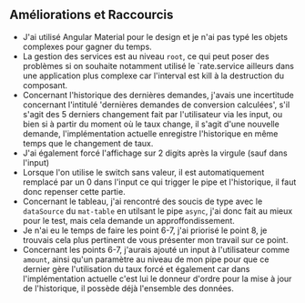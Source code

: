 ## Améliorations et Raccourcis

- J'ai utilisé Angular Material pour le design et je n'ai pas typé les objets complexes pour gagner du temps.
- La gestion des services est au niveau `root`, ce qui peut poser des problèmes si on souhaite notamment utilisé le `rate.service ailleurs dans une application plus complexe car l'interval est kill à la destruction du composant.
- Concernant l'historique des dernières demandes, j'avais une incertitude concernant l'intitulé 'dernières demandes de conversion calculées', s'il s'agit des 5 derniers changement fait par l'utilisateur via les input, ou bien si à partir du moment où le taux change, il s'agit d'une nouvelle demande, l'implémentation actuelle enregistre l'historique en même temps que le changement de taux.
- J'ai également forcé l'affichage sur 2 digits après la virgule (sauf dans l'input)
- Lorsque l'on utilise le switch sans valeur, il est automatiquement remplacé par un 0 dans l'input ce qui trigger le pipe et l'historique, il faut donc repenser cette partie.
- Concernant le tableau, j'ai rencontré des soucis de type avec le `dataSource` du `mat-table` en utilsant le pipe `async`, j'ai donc fait au mieux pour le test, mais cela demande un approffondissement.
- Je n'ai eu le temps de faire les point 6-7, j'ai priorisé le point 8, je trouvais cela plus pertinent de vous présenter mon travail sur ce point.
- Concernant les points 6-7, j'aurais ajouté un input à l'utilisateur comme `amount`, ainsi qu'un paramètre au niveau de mon pipe pour que ce dernier gère l'utilisation du taux forcé et également car dans l'implémentation actuelle c'est lui le donneur d'ordre pour la mise à jour de l'historique, il possède déjà l'ensemble des données.
